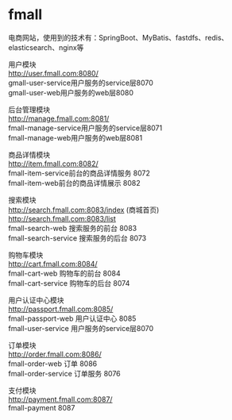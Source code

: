 # fmall  
电商网站，使用到的技术有：SpringBoot、MyBatis、fastdfs、redis、elasticsearch、nginx等  

用户模块  
http://user.fmall.com:8080/  
gmall-user-service用户服务的service层8070  
gmall-user-web用户服务的web层8080  

后台管理模块  
http://manage.fmall.com:8081/  
fmall-manage-service用户服务的service层8071  
fmall-manage-web用户服务的web层8081  

商品详情模块  
http://item.fmall.com:8082/  
fmall-item-service前台的商品详情服务 8072  
fmall-item-web前台的商品详情展示 8082  

搜索模块  
http://search.fmall.com:8083/index (商城首页)   
http://search.fmall.com:8083/list  
fmall-search-web 搜索服务的前台 8083  
fmall-search-service 搜索服务的后台 8073  

购物车模块  
http://cart.fmall.com:8084/  
fmall-cart-web 购物车的前台 8084  
fmall-cart-service 购物车的后台 8074  

用户认证中心模块  
http://passport.fmall.com:8085/  
fmall-passport-web 用户认证中心 8085  
fmall-user-service 用户服务的service层8070  

订单模块  
http://order.fmall.com:8086/  
fmall-order-web 订单 8086  
fmall-order-service 订单服务 8076  

支付模块  
http://payment.fmall.com:8087/  
fmall-payment 8087  